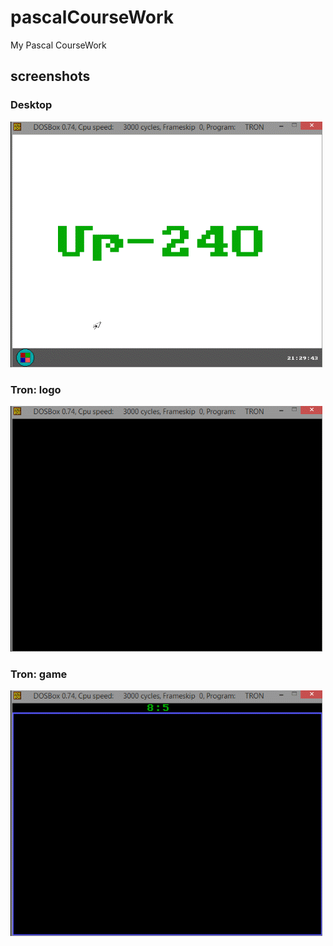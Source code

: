 # pascalCourseWork
My Pascal CourseWork

## screenshots
### Desktop
![alt text](https://raw.githubusercontent.com/ArmanYeghiazaryan/pascalCourseWork/master/screenshots/desktop.gif "Desktop")
### Tron: logo
![alt text](https://raw.githubusercontent.com/ArmanYeghiazaryan/pascalCourseWork/master/screenshots/tron_logo.gif "Tron - logo")
### Tron: game
![alt text](https://raw.githubusercontent.com/ArmanYeghiazaryan/pascalCourseWork/master/screenshots/tron.gif "Tron")

